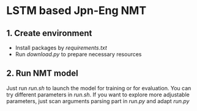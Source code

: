 # LSTM based Jpn-Eng NMT

## 1. Create environment

- Install packages by _requirements.txt_
- Run _download.py_ to prepare necessary resources

## 2. Run NMT model

Just run _run.sh_ to launch the model for training or for evaluation. You can try different parameters in _run.sh_. If you want to explore more adjustable parameters, just scan arguments parsing part in _run.py_ and adapt _run.py_
